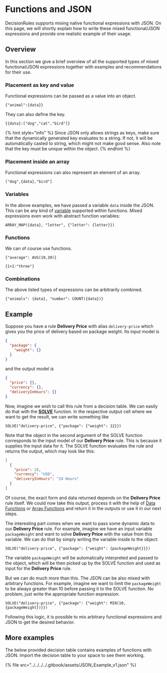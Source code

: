 # Functions and JSON

DecisionRules supports mixing native functional expressions with JSON. On this page, we will shortly explain how to write these mixed functional/JSON expressions and provide one realistic example of their usage.

## Overview

In this section we give a brief overview of all the supported types of mixed functional/JSON expressions together with examples and recommendations for their use.

### Placement as key and value

Functional expressions can be passed as a value into an object.

```
{"animal":{data}}
```

They can also define the key.

```
{{data}:["dog","cat","bird"]}
```

{% hint style="info" %}
Since JSON only allows strings as keys, make sure that the dynamically generated key evaluates to a string. If not, it will be automatically casted to string, which might not make good sense. Also note that the key must be unique within the object.
{% endhint %}

### Placement inside an array

Functional expressions can also represent an element of an array.

```
["dog",{data},"bird"]
```

### Variables

In the above examples, we have passed a variable `data` inside the JSON. This can be any kind of [variable](./#variables) supported within functions. Mixed expressions even work with abstract function variables:

```
ARRAY_MAP({data}, "letter", {"letter": {letter}})
```

### Functions

We can of course use functions.

```
{"average": AVG(10,30)}
```

```
{1+2:"three"}
```

### Combinations

The above listed types of expressions can be arbitrarily combined.

```
{"animals": {data}, "number": COUNT({data})}
```

## Example

Suppose you have a rule **Delivery Price** with alias `delivery-price` which gives you the price of delivery based on package weight. Its input model is

```json
{
  "package": {
    "weight": {}
  }
}
```

and the output model is

```json
{
  "price": {},
  "currency": {},
  "deliveryInHours": {}
}
```

Now, imagine we wish to call this rule from a decision table. We can easily do that with the [**SOLVE**](integration-functions.md#solve-function) function. In the respective output cell where we want to get the result, we can write something like

```
SOLVE("delivery-price", {"package": {"weight": 12}})
```

Note that the object in the second argument of the SOLVE function corresponds to the input model of our **Delivery Price** rule. This is because it supplies the input data for it. The SOLVE function evaluates the rule and returns the output, which may look like this:

```json
[
  {
    "price": 28,
    "currency": "USD",
    "deliveryInHours": "24 Hours"
  }
]
```

Of course, the exact form and data returned depends on the **Delivery Price** rule itself. We could now take this output, process it with the help of [Data Functions](data.md) or [Array Functions](array.md) and return it in the outputs or use it in our next steps.

The interesting part comes when we want to pass some dynamic data to our **Delivery Price** rule. For example, imagine we have an input variable `packageWeight` and want to solve **Delivery Price** with the value from this variable. We can do that by simply writing the variable inside to the object:

```
SOLVE("delivery-price", {"package": {"weight": {packageWeight}}})
```

The variable `packageWeight` will be automatically interpreted and passed to the object, which will be then picked up by the SOLVE function and used as input for the **Delivery Price** rule.

But we can do much more than this. The JSON can be also mixed with arbitrary functions. For example, imagine we want to limit the `packageWeight` to be always greater than 10 before passing it to the SOLVE function. No problem, just write the appropriate function expression:

```
SOLVE("delivery-price", {"package": {"weight": MIN(10,{packageWeight})}})
```

Following this logic, it is possible to mix arbitrary functional expressions and JSON to get the desired behavior.

## More examples

The below provided decision table contains examples of functions with JSON. Import the decision table to your space to see them working.

{% file src="../../../../.gitbook/assets/JSON_Example_v1.json" %}
